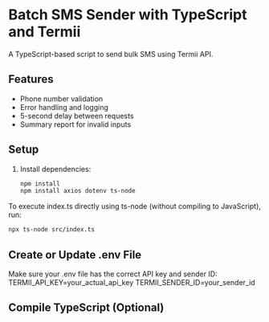 # Batch SMS Sender with TypeScript and Termii

A TypeScript-based script to send bulk SMS using Termii API.

## Features
- Phone number validation
- Error handling and logging
- 5-second delay between requests
- Summary report for invalid inputs

## Setup
1. Install dependencies:
   ```bash
   npm install
   npm install axios dotenv ts-node

To execute index.ts directly using ts-node (without compiling to JavaScript), run:
```bash 
npx ts-node src/index.ts
```

## Create or Update .env File
Make sure your .env file has the correct API key and sender ID:
TERMII_API_KEY=your_actual_api_key
TERMII_SENDER_ID=your_sender_id

## Compile TypeScript (Optional)
```bash npx tsc
```
